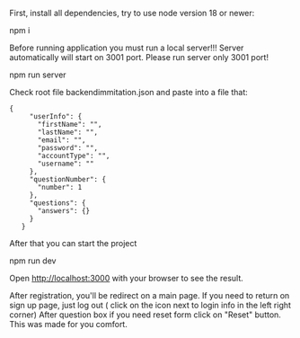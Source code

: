 First, install all dependencies, try to use node version 18 or newer:

npm i

Before running application you must run a local server!!!
Server automatically will start on 3001 port. Please run server only 3001 port!

npm run server 

Check root file backendimmitation.json and paste into a file that:

```
{
     "userInfo": {
       "firstName": "",
       "lastName": "",
       "email": "",
       "password": "",
       "accountType": "",
       "username": ""
     },
     "questionNumber": {
       "number": 1
     },
     "questions": {
       "answers": {}
     }
   }
```

After that you can start the project

npm run dev

Open [http://localhost:3000](http://localhost:3000) with your browser to see the result.

After registration, you'll be redirect on a main page. If you need to return on sign up page, just log out ( click on the icon next to login info in the left right corner)
After question box if you need reset form click on "Reset" button. This was made for you comfort. 
